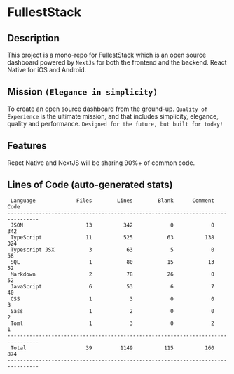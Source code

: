 # FullestStack

## Description

This project is a mono-repo for FullestStack which is an open source dashboard powered by `NextJs` for both the frontend and the backend. React Native for iOS and Android.

## Mission `(Elegance in simplicity)`

To create an open source dashboard from the ground-up. `Quality of Experience` is the ultimate mission, and that includes simplicity, elegance, quality and performance. `Designed for the future, but built for today!`<br/>

## Features

React Native and NextJS will be sharing 90%+ of common code.

## Lines of Code (auto-generated stats)

```txt<br>--------------------------------------------------------------------------------
 Language             Files        Lines        Blank      Comment         Code
--------------------------------------------------------------------------------
 JSON                    13          342            0            0          342
 TypeScript              11          525           63          138          324
 Typescript JSX           3           63            5            0           58
 SQL                      1           80           15           13           52
 Markdown                 2           78           26            0           52
 JavaScript               6           53            6            7           40
 CSS                      1            3            0            0            3
 Sass                     1            2            0            0            2
 Toml                     1            3            0            2            1
--------------------------------------------------------------------------------
 Total                   39         1149          115          160          874
--------------------------------------------------------------------------------
```
